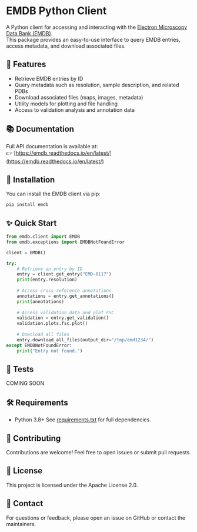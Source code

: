 # EMDB Python Client

A Python client for accessing and interacting with the [Electron Microscopy Data Bank (EMDB)](https://www.ebi.ac.uk/emdb/).  
This package provides an easy-to-use interface to query EMDB entries, access metadata, and download associated files.

## 🚀 Features
- Retrieve EMDB entries by ID
- Query metadata such as resolution, sample description, and related PDBs
- Download associated files (maps, images, metadata)
- Utility models for plotting and file handling
- Access to validation analysis and annotation data

## 📚 Documentation
Full API documentation is available at:  
👉 [https://emdb.readthedocs.io/en/latest/](https://emdb.readthedocs.io/en/latest/)

## 🔧 Installation
You can install the EMDB client via pip:

```bash
pip install emdb
```

## ✨ Quick Start
```python
from emdb.client import EMDB
from emdb.exceptions import EMDBNotFoundError

client = EMDB()

try:
    # Retrieve an entry by ID
    entry = client.get_entry("EMD-8117")
    print(entry.resolution)
    
    # Access cross-reference annotations
    annotations = entry.get_annotations()
    print(annotations)
    
    # Access validation data and plot FSC
    validation = entry.get_validation()
    validation.plots.fsc.plot()
    
    # Download all files
    entry.download_all_files(output_dir="/tmp/emd1234/")
except EMDBNotFoundError:
    print("Entry not found.")
```

## 🧪 Tests
COMING SOON

## 🛠 Requirements
- Python 3.8+
See [requirements.txt](requirements.txt) for full dependencies.

## 🤝 Contributing
Contributions are welcome!
Feel free to open issues or submit pull requests.

## 📄 License
This project is licensed under the Apache License 2.0.

## 📧 Contact
For questions or feedback, please open an issue on GitHub or contact the maintainers.

